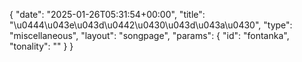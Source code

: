 {
    "date": "2025-01-26T05:31:54+00:00",
    "title": "\u0444\u043e\u043d\u0442\u0430\u043d\u043a\u0430",
    "type": "miscellaneous",
    "layout": "songpage",
    "params": {
        "id": "fontanka",
        "tonality": ""
    }
}